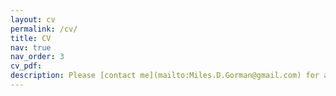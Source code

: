 ```yaml
---
layout: cv
permalink: /cv/
title: CV
nav: true
nav_order: 3
cv_pdf: 
description: Please [contact me](mailto:Miles.D.Gorman@gmail.com) for a more detailed CV.
---
```

